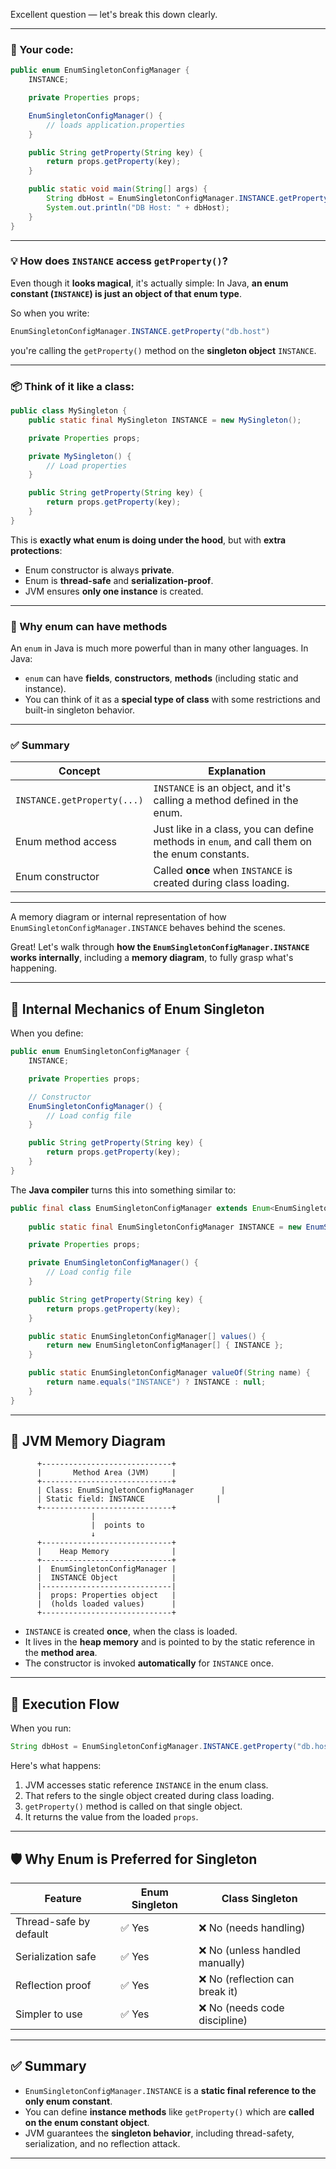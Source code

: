 Excellent question — let's break this down clearly.

---

### 🔁 Your code:

```java
public enum EnumSingletonConfigManager {
    INSTANCE;

    private Properties props;

    EnumSingletonConfigManager() {
        // loads application.properties
    }

    public String getProperty(String key) {
        return props.getProperty(key);
    }

    public static void main(String[] args) {
        String dbHost = EnumSingletonConfigManager.INSTANCE.getProperty("db.host");
        System.out.println("DB Host: " + dbHost);
    }
}
```

---

### 💡 How does `INSTANCE` access `getProperty()`?

Even though it **looks magical**, it's actually simple:
In Java, **an enum constant (`INSTANCE`) is just an object of that enum type**.

So when you write:

```java
EnumSingletonConfigManager.INSTANCE.getProperty("db.host")
```

you're calling the `getProperty()` method on the **singleton object** `INSTANCE`.

---

### 📦 Think of it like a class:

```java
public class MySingleton {
    public static final MySingleton INSTANCE = new MySingleton();

    private Properties props;

    private MySingleton() {
        // Load properties
    }

    public String getProperty(String key) {
        return props.getProperty(key);
    }
}
```

This is **exactly what enum is doing under the hood**, but with **extra protections**:

* Enum constructor is always **private**.
* Enum is **thread-safe** and **serialization-proof**.
* JVM ensures **only one instance** is created.

---

### 📘 Why enum can have methods

An `enum` in Java is much more powerful than in many other languages. In Java:

* `enum` can have **fields**, **constructors**, **methods** (including static and instance).
* You can think of it as a **special type of class** with some restrictions and built-in singleton behavior.

---

### ✅ Summary

| Concept                     | Explanation                                                                                  |
| --------------------------- | -------------------------------------------------------------------------------------------- |
| `INSTANCE.getProperty(...)` | `INSTANCE` is an object, and it's calling a method defined in the enum.                      |
| Enum method access          | Just like in a class, you can define methods in `enum`, and call them on the enum constants. |
| Enum constructor            | Called **once** when `INSTANCE` is created during class loading.                             |

---

A memory diagram or internal representation of how `EnumSingletonConfigManager.INSTANCE` behaves behind the scenes.

Great! Let's walk through **how the `EnumSingletonConfigManager.INSTANCE` works internally**, including a **memory diagram**, to fully grasp what's happening.

---

## 🔧 Internal Mechanics of Enum Singleton

When you define:

```java
public enum EnumSingletonConfigManager {
    INSTANCE;

    private Properties props;

    // Constructor
    EnumSingletonConfigManager() {
        // Load config file
    }

    public String getProperty(String key) {
        return props.getProperty(key);
    }
}
```

The **Java compiler** turns this into something similar to:

```java
public final class EnumSingletonConfigManager extends Enum<EnumSingletonConfigManager> {
    
    public static final EnumSingletonConfigManager INSTANCE = new EnumSingletonConfigManager();

    private Properties props;

    private EnumSingletonConfigManager() {
        // Load config file
    }

    public String getProperty(String key) {
        return props.getProperty(key);
    }

    public static EnumSingletonConfigManager[] values() {
        return new EnumSingletonConfigManager[] { INSTANCE };
    }

    public static EnumSingletonConfigManager valueOf(String name) {
        return name.equals("INSTANCE") ? INSTANCE : null;
    }
}
```

---

## 🧠 JVM Memory Diagram

```
      +-----------------------------+
      |       Method Area (JVM)     |
      +-----------------------------+
      | Class: EnumSingletonConfigManager      |
      | Static field: INSTANCE                |
      +-----------------------------+
                  |
                  |  points to
                  ↓
      +-----------------------------+
      |    Heap Memory              |
      +-----------------------------+
      |  EnumSingletonConfigManager |
      |  INSTANCE Object            |
      |-----------------------------|
      |  props: Properties object   |
      |  (holds loaded values)      |
      +-----------------------------+
```

* `INSTANCE` is created **once**, when the class is loaded.
* It lives in the **heap memory** and is pointed to by the static reference in the **method area**.
* The constructor is invoked **automatically** for `INSTANCE` once.

---

## 🔄 Execution Flow

When you run:

```java
String dbHost = EnumSingletonConfigManager.INSTANCE.getProperty("db.host");
```

Here's what happens:

1. JVM accesses static reference `INSTANCE` in the enum class.
2. That refers to the single object created during class loading.
3. `getProperty()` method is called on that single object.
4. It returns the value from the loaded `props`.

---

## 🛡️ Why Enum is Preferred for Singleton

| Feature                | Enum Singleton | Class Singleton                |
| ---------------------- | -------------- | ------------------------------ |
| Thread-safe by default | ✅ Yes          | ❌ No (needs handling)          |
| Serialization safe     | ✅ Yes          | ❌ No (unless handled manually) |
| Reflection proof       | ✅ Yes          | ❌ No (reflection can break it) |
| Simpler to use         | ✅ Yes          | ❌ No (needs code discipline)   |

---

## ✅ Summary

* `EnumSingletonConfigManager.INSTANCE` is a **static final reference to the only enum constant**.
* You can define **instance methods** like `getProperty()` which are **called on the enum constant object**.
* JVM guarantees the **singleton behavior**, including thread-safety, serialization, and no reflection attack.

---



